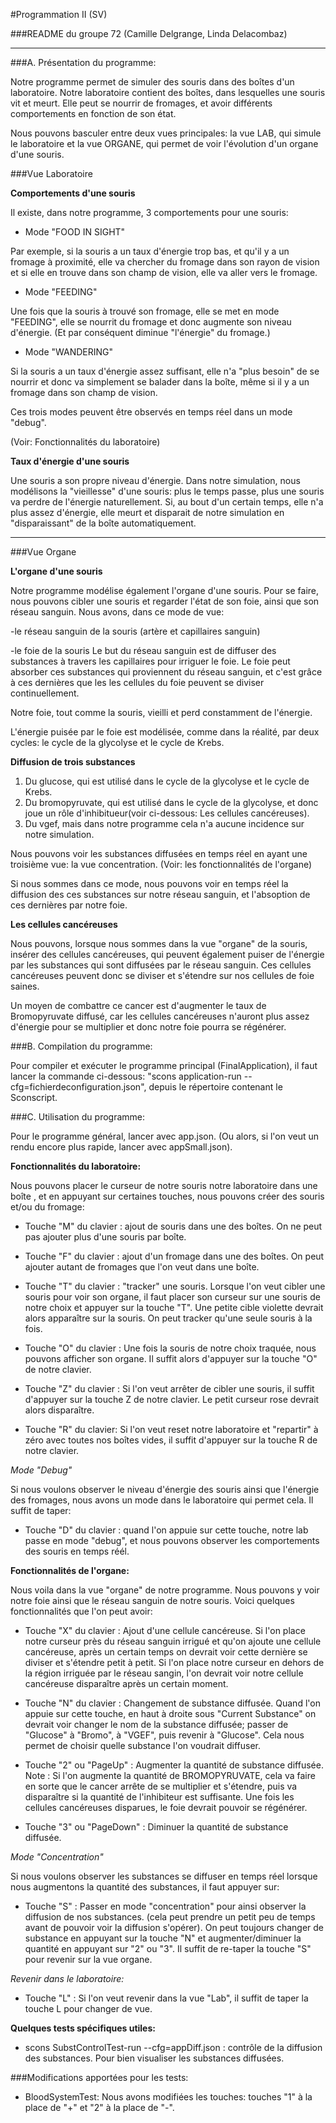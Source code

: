 #Programmation II (SV)

###README du groupe 72 (Camille Delgrange, Linda Delacombaz) 

************************************************************************

###A. Présentation du programme:

Notre programme permet de simuler des souris dans des boîtes d'un laboratoire.
Notre laboratoire contient des boîtes, dans lesquelles une souris vit et 
meurt. 
Elle peut se nourrir de fromages, et avoir différents comportements en 
fonction de son état.

Nous pouvons basculer entre deux vues principales: la vue LAB, qui simule 
le laboratoire et la vue ORGANE, qui permet de voir l'évolution d'un organe 
d'une souris.

###Vue Laboratoire

**Comportements d'une souris**

Il existe, dans notre programme, 3 comportements pour une souris:

* Mode "FOOD IN SIGHT"

Par exemple, si la souris a un taux d'énergie trop bas, et qu'il y a un 
fromage à proximité, elle va chercher du fromage dans son rayon de vision
et si elle en trouve dans son champ de vision, elle va aller vers le fromage.

* Mode "FEEDING"

Une fois que la souris à trouvé son fromage, elle se met en mode "FEEDING",
elle se nourrit du fromage et donc augmente son niveau d'énergie. (Et par 
conséquent diminue "l'énergie" du fromage.)

* Mode "WANDERING"

Si la souris a un taux d'énergie assez suffisant, elle n'a "plus besoin"
de se nourrir et donc va simplement se balader dans la boîte, même si il 
y a un fromage dans son champ de vision.

Ces trois modes peuvent être observés en temps réel dans un mode "debug".

(Voir: Fonctionnalités du laboratoire)

**Taux d'énergie d'une souris**

Une souris a son propre niveau d'énergie. Dans notre simulation, nous 
modélisons la "vieillesse" d'une souris: plus le temps passe, plus une 
souris va perdre de l'énergie naturellement.
Si, au bout d'un certain temps, elle n'a plus assez d'énergie, elle meurt
et disparait de notre simulation en "disparaissant" de la boîte automatiquement.

************************************************************************

###Vue Organe

**L'organe d'une souris**

Notre programme modélise également l'organe d'une souris. 
Pour se faire, nous pouvons cibler une souris et regarder l'état de son foie, ainsi que
son réseau sanguin.
Nous avons, dans ce mode de vue: 

-le réseau sanguin de la souris (artère et capillaires sanguin)

-le foie de la souris
Le but du réseau sanguin est de diffuser des substances à travers les
capillaires pour irriguer le foie.
Le foie peut absorber ces substances qui proviennent du réseau sanguin, et 
c'est grâce à ces dernières que les les cellules du foie peuvent se diviser 
continuellement.

Notre foie, tout comme la souris, vieilli et perd constamment de l'énergie.

L'énergie puisée par le foie est modélisée, comme dans la réalité, par 
deux cycles: le cycle de la glycolyse et le cycle de Krebs.

**Diffusion de trois substances**

1. Du glucose, qui est utilisé dans le cycle de la glycolyse et le cycle
de Krebs.
2. Du bromopyruvate, qui est utilisé dans le cycle de la glycolyse, et donc 
joue un rôle d'inhibitueur(voir ci-dessous: Les cellules cancéreuses).
3. Du vgef, mais dans notre programme cela n'a aucune incidence sur notre 
simulation.

Nous pouvons voir les substances diffusées en temps réel en ayant une
troisième vue: la vue concentration. (Voir: les fonctionnalités de l'organe)

Si nous sommes dans ce mode, nous pouvons voir en temps réel la diffusion
des ces substances sur notre réseau sanguin, et l'absoption de ces dernières
par notre foie.

**Les cellules cancéreuses**

Nous pouvons, lorsque nous sommes dans la vue "organe" de la souris, insérer
des cellules cancéreuses, qui peuvent également puiser de l'énergie par les 
substances qui sont diffusées par le réseau sanguin. Ces cellules cancéreuses
peuvent donc se diviser et s'étendre sur nos cellules de foie saines.

Un moyen de combattre ce cancer est d'augmenter le taux de Bromopyruvate
diffusé, car les cellules cancéreuses n'auront plus assez d'énergie
pour se multiplier et donc notre foie pourra se régénérer.


###B. Compilation du programme:

Pour compiler et exécuter le programme principal (FinalApplication),
il faut lancer la commande ci-dessous:
"scons application-run --cfg=fichierdeconfiguration.json", depuis le
répertoire contenant le Sconscript.

###C. Utilisation du programme:


Pour le programme général, lancer avec app.json. (Ou alors, si l'on veut
un rendu encore plus rapide, lancer avec appSmall.json).

**Fonctionnalités du laboratoire:**

Nous pouvons placer le curseur de notre souris notre laboratoire dans une boîte
, et en appuyant sur certaines touches, nous pouvons créer des souris et/ou du 
fromage:

* Touche "M" du clavier : ajout de souris dans une des boîtes. On ne peut
pas ajouter plus d'une souris par boîte.

* Touche "F" du clavier : ajout d'un fromage dans une des boîtes. On peut
ajouter autant de fromages que l'on veut dans une boîte.

* Touche "T" du clavier : "tracker" une souris. Lorsque l'on veut cibler 
une souris pour voir son organe, il faut placer son curseur sur une souris 
de notre choix et appuyer sur la touche "T". Une petite cible violette
devrait alors apparaître sur la souris. On peut tracker qu'une seule souris
à la fois.

* Touche "O" du clavier : Une fois la souris de notre choix traquée,
nous pouvons afficher son organe. Il suffit alors d'appuyer sur la touche
"O" de notre clavier.

* Touche "Z" du clavier : Si l'on veut arrêter de cibler une souris, il
suffit d'appuyer sur la touche Z de notre clavier. Le petit curseur rose 
devrait alors disparaître.

* Touche "R" du clavier: Si l'on veut reset notre laboratoire et "repartir"
à zéro avec toutes nos boîtes vides, il suffit d'appuyer sur la touche R
de notre clavier.

_Mode "Debug"_

Si nous voulons observer le niveau d'énergie des souris ainsi que l'énergie
des fromages, nous avons un mode dans le laboratoire qui permet cela.
Il suffit de taper:

* Touche "D" du clavier : quand l'on appuie sur cette touche, notre lab
passe en mode "debug", et nous pouvons observer les comportements des 
souris en temps réél.

**Fonctionnalités de l'organe:**

Nous voila dans la vue "organe" de notre programme. Nous pouvons y voir
notre foie ainsi que le réseau sanguin de notre souris.
Voici quelques fonctionnalités que l'on peut avoir:

* Touche "X" du clavier : Ajout d'une cellule cancéreuse. Si l'on place 
notre curseur près du réseau sanguin irrigué et qu'on ajoute une cellule
cancéreuse, après un certain temps on devrait voir cette dernière se diviser
et s'étendre petit à petit.
Si l'on place notre curseur en dehors de la région irriguée par le réseau
sangin, l'on devrait voir notre cellule cancéreuse disparaître après un 
certain moment.

* Touche "N" du clavier : Changement de substance diffusée. Quand l'on
appuie sur cette touche, en haut à droite sous "Current Substance" on 
devrait voir changer le nom de la substance diffusée; passer de "Glucose" 
à  "Bromo", à "VGEF", puis revenir à "Glucose".
Cela nous permet de choisir quelle substance l'on voudrait diffuser.

* Touche "2" ou "PageUp" : Augmenter la quantité de substance diffusée. 
Note : Si l'on augmente la quantité de BROMOPYRUVATE, cela va faire en 
sorte que le cancer arrête de se multiplier et s'étendre, puis va disparaître 
si la quantité de l'inhibiteur est suffisante. 
Une fois les cellules cancéreuses disparues, le foie devrait pouvoir se régénérer.

* Touche "3" ou "PageDown" : Diminuer la quantité de substance diffusée.

_Mode "Concentration"_

Si nous voulons observer les substances se diffuser en temps réel lorsque
nous augmentons la quantité des substances, il faut appuyer sur:

* Touche "S" : Passer en mode "concentration" pour ainsi observer la
diffusion de nos substances. (cela peut prendre un petit peu de temps avant
de pouvoir voir la diffusion s'opérer).
On peut toujours changer de substance en appuyant sur la touche "N" et 
augmenter/diminuer la quantité en appuyant sur "2" ou "3". 
Il suffit de re-taper la touche "S" pour revenir sur la vue organe.

_Revenir dans le laboratoire:_

* Touche "L" : Si l'on veut revenir dans la vue "Lab", il suffit de taper
la touche L pour changer de vue.

**Quelques tests spécifiques utiles:**

* scons SubstControlTest-run --cfg=appDiff.json : contrôle de la diffusion
des substances. Pour bien visualiser les substances diffusées.

###Modifications apportées pour les tests:

* BloodSystemTest:
Nous avons modifiées les touches: touches "1" à la place de "+" et "2" à la place
de "-".

